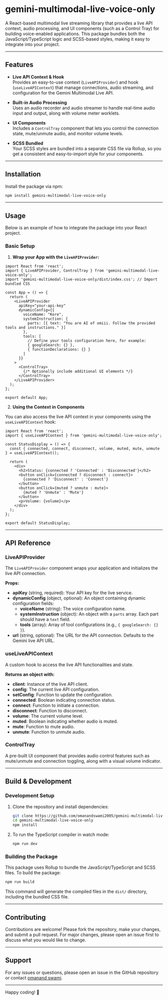 
# gemini-multimodal-live-voice-only

A React-based multimodal live streaming library that provides a live API context, audio processing, and UI components (such as a Control Tray) for building voice-enabled applications. This package bundles both the JavaScript/TypeScript logic and SCSS-based styles, making it easy to integrate into your project.

---

## Features

- **Live API Context & Hook**  
  Provides an easy-to-use context (`LiveAPIProvider`) and hook (`useLiveAPIContext`) that manage connections, audio streaming, and configuration for the Gemini Multimodal Live API.

- **Built-in Audio Processing**  
  Uses an audio recorder and audio streamer to handle real-time audio input and output, along with volume meter worklets.

- **UI Components**  
  Includes a `ControlTray` component that lets you control the connection state, mute/unmute audio, and monitor volume levels.

- **SCSS Bundled**  
  Your SCSS styles are bundled into a separate CSS file via Rollup, so you get a consistent and easy-to-import style for your components.

---

## Installation

Install the package via npm:

```bash
npm install gemini-multimodal-live-voice-only
```

---

## Usage

Below is an example of how to integrate the package into your React project.

### Basic Setup

1. **Wrap your App with the `LiveAPIProvider`:**

```tsx
import React from 'react';
import { LiveAPIProvider, ControlTray } from 'gemini-multimodal-live-voice-only';
import 'gemini-multimodal-live-voice-only/dist/index.css'; // Import bundled CSS

const App = () => {
  return (
    <LiveAPIProvider
      apiKey="your-api-key"
      dynamicConfig={{
        voiceName: "Kore",
        systemInstruction: {
          parts: [{ text: "You are AI of omiii. Follow the provided tools and instructions." }]
        },
        tools: [
          // Define your tools configuration here, for example:
          { googleSearch: {} },
          { functionDeclarations: {} }
        ]
      }}
    >
      <ControlTray>
        {/* Optionally include additional UI elements */}
      </ControlTray>
    </LiveAPIProvider>
  );
};

export default App;
```

2. **Using the Context in Components**

You can also access the live API context in your components using the `useLiveAPIContext` hook:

```tsx
import React from 'react';
import { useLiveAPIContext } from 'gemini-multimodal-live-voice-only';

const StatusDisplay = () => {
  const { connected, connect, disconnect, volume, muted, mute, unmute } = useLiveAPIContext();

  return (
    <div>
      <h2>Status: {connected ? 'Connected' : 'Disconnected'}</h2>
      <button onClick={connected ? disconnect : connect}>
        {connected ? 'Disconnect' : 'Connect'}
      </button>
      <button onClick={muted ? unmute : mute}>
        {muted ? 'Unmute' : 'Mute'}
      </button>
      <p>Volume: {volume}</p>
    </div>
  );
};

export default StatusDisplay;
```

---

## API Reference

### LiveAPIProvider

The `LiveAPIProvider` component wraps your application and initializes the live API connection.

**Props:**

- **apiKey** (string, required): Your API key for the live service.
- **dynamicConfig** (object, optional): An object containing dynamic configuration fields:
  - **voiceName** (string): The voice configuration name.
  - **systemInstruction** (object): An object with a `parts` array. Each part should have a `text` field.
  - **tools** (array): Array of tool configurations (e.g., `{ googleSearch: {} }`).
- **url** (string, optional): The URL for the API connection. Defaults to the Gemini live API URL.

### useLiveAPIContext

A custom hook to access the live API functionalities and state.

**Returns an object with:**

- **client**: Instance of the live API client.
- **config**: The current live API configuration.
- **setConfig**: Function to update the configuration.
- **connected**: Boolean indicating connection status.
- **connect**: Function to initiate a connection.
- **disconnect**: Function to disconnect.
- **volume**: The current volume level.
- **muted**: Boolean indicating whether audio is muted.
- **mute**: Function to mute audio.
- **unmute**: Function to unmute audio.

### ControlTray

A pre-built UI component that provides audio control features such as mute/unmute and connection toggling, along with a visual volume indicator.

---

## Build & Development

### Development Setup

1. Clone the repository and install dependencies:

   ```bash
   git clone https://github.com/omanandswami2005/gemini-multimodal-live-voice-only.git
   cd gemini-multimodal-live-voice-only
   npm install
   ```

2. To run the TypeScript compiler in watch mode:

   ```bash
   npm run dev
   ```

### Building the Package

This package uses Rollup to bundle the JavaScript/TypeScript and SCSS files. To build the package:

```bash
npm run build
```

This command will generate the compiled files in the `dist/` directory, including the bundled CSS file.

---

## Contributing

Contributions are welcome! Please fork the repository, make your changes, and submit a pull request. For major changes, please open an issue first to discuss what you would like to change.

---


## Support

For any issues or questions, please open an issue in the GitHub repository or contact [omanand swami](mailto:omanandswami2005@gmail.com).

---

Happy coding! 🚀
